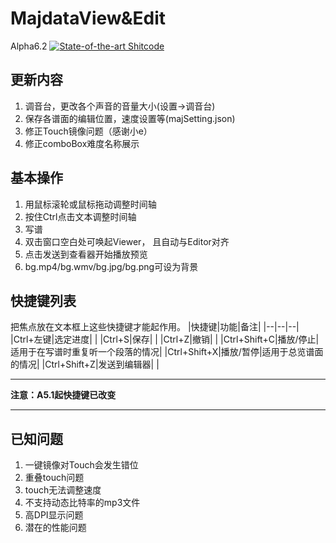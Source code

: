 # MajdataView&Edit
Alpha6.2 [![State-of-the-art Shitcode](https://img.shields.io/static/v1?label=State-of-the-art&message=Shitcode&color=7B5804)](https://github.com/trekhleb/state-of-the-art-shitcode)

## 更新内容
1. 调音台，更改各个声音的音量大小(设置->调音台)
2. 保存各谱面的编辑位置，速度设置等(majSetting.json)
3. 修正Touch镜像问题（感谢小e）
4. 修正comboBox难度名称展示

## 基本操作
1. 用鼠标滚轮或鼠标拖动调整时间轴
2. 按住Ctrl点击文本调整时间轴
3. 写谱
4. 双击窗口空白处可唤起Viewer，
   且自动与Editor对齐
5. 点击发送到查看器开始播放预览
6. bg.mp4/bg.wmv/bg.jpg/bg.png可设为背景

## 快捷键列表
把焦点放在文本框上这些快捷键才能起作用。
|快捷键|功能|备注|
|--|--|--|
|Ctrl+左键|选定进度| |
|Ctrl+S|保存| |
|Ctrl+Z|撤销| |
|Ctrl+Shift+C|播放/停止|适用于在写谱时重复听一个段落的情况|
|Ctrl+Shift+X|播放/暂停|适用于总览谱面的情况|
|Ctrl+Shift+Z|发送到编辑器| |
***
**注意：A5.1起快捷键已改变**
***

## 已知问题
1. 一键镜像对Touch会发生错位
2. 重叠touch问题
3. touch无法调整速度
4. 不支持动态比特率的mp3文件
5. 高DPI显示问题
6. 潜在的性能问题
